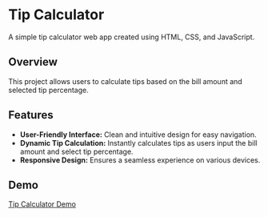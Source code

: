 # Tip Calculator

A simple tip calculator web app created using HTML, CSS, and JavaScript.

## Overview

This project allows users to calculate tips based on the bill amount and selected tip percentage.

## Features

- **User-Friendly Interface:** Clean and intuitive design for easy navigation.
- **Dynamic Tip Calculation:** Instantly calculates tips as users input the bill amount and select tip percentage.
- **Responsive Design:** Ensures a seamless experience on various devices.

## Demo

[Tip Calculator Demo](https://vinayak9669.github.io/Tip_calculator/)
